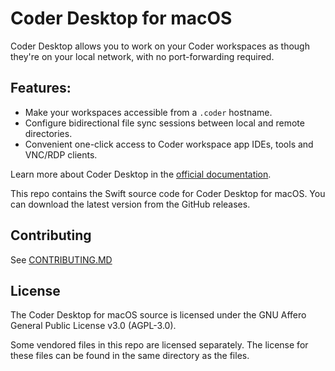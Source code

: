 # Coder Desktop for macOS

Coder Desktop allows you to work on your Coder workspaces as though they're
on your local network, with no port-forwarding required.

## Features:

- Make your workspaces accessible from a `.coder` hostname.
- Configure bidirectional file sync sessions between local and remote
  directories.
- Convenient one-click access to Coder workspace app IDEs, tools and VNC/RDP clients.

Learn more about Coder Desktop in the
[official documentation](https://coder.com/docs/user-guides/desktop).

This repo contains the Swift source code for Coder Desktop for macOS. You can
download the latest version from the GitHub releases.

## Contributing

See [CONTRIBUTING.MD](CONTRIBUTING.md)

## License

The Coder Desktop for macOS source is licensed under the GNU Affero General
Public License v3.0 (AGPL-3.0).

Some vendored files in this repo are licensed separately. The license for these
files can be found in the same directory as the files.
